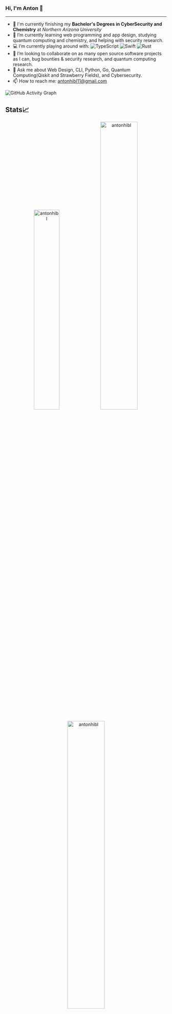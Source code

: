 ### Hi, I'm Anton 👋

-----

- 📖 I'm currently finishing my **Bachelor's Degrees in CyberSecurity and Chemistry** at *Northern Arizona University*
- 🔭 I’m currently learning web programming and app design, studying quantum computing and chemistry, and helping with security research.
- 💻 I’m currently playing around with: ![TypeScript](https://img.shields.io/badge/-TypeScript-blue) ![Swift](https://img.shields.io/badge/-Swift-orange) ![Rust](https://img.shields.io/badge/-Rust-red)
- 👥 I’m looking to collaborate on as many open source software projects as I can, bug bounties & security research, and quantum computing research.
- 💬 Ask me about Web Design, CLI, Python, Go, Quantum Computing(Qiskit and Strawberry Fields), and Cybersecurity.
- 📫 How to reach me: antonhibl11@gmail.com

![GitHub Activity Graph](https://activity-graph.herokuapp.com/graph?username=antonhibl&theme=dracula&hide_border=true)

## Stats📈 

<p align="center"> 
  <img width="40%" src="https://github-readme-stats.vercel.app/api/top-langs?username=antonhibl&show_icons=true&theme=dracula&title_color=ff8000&text_color=ffffff&bg_color=6a6a6a&locale=en&layout=compact&hide_border=true" alt="antonhibl" />  
  <img width="48%" src="https://github-readme-stats.vercel.app/api?username=antonhibl&show_icons=true&theme=dracula&title_color=ff8000&text_color=ffffff&bg_color=6a6a6a&locale=en&hide_border=true" alt="antonhibl" /> 
  <img width="48%" src="https://github-readme-streak-stats.herokuapp.com/?user=antonhibl&theme=highcontrast&hide_border=true" alt="antonhibl" /> 
</p>

## Languages

![C++](https://cdn-icons-png.flaticon.com/128/6132/6132222.png)

## Experience

- 🦠 Worked as a **Student Software Research Engineer** at *the Caporaso Lab @ NAU's Pathogen & Microbiome Institute*
- 👨‍💻 Worked as a **Student IT Classroom Support Technician** at *NAU ITS*
- 🧪 **Member of the Lindberg Research Group and Lab Team** @ *Northern Arizona University*
- ⚡️ **President of NAU Quantum**, a student led organization to promote education and collaboration in the field of quantum computing.
- 📜 Languages I have experience with are: ![Python](https://img.shields.io/badge/-Python-darkgreen) ![Go](https://img.shields.io/badge/-Go-9cf) ![C++](https://img.shields.io/badge/-C%2B%2B-blueviolet) ![Perl](https://img.shields.io/badge/-Perl-yellow) ![Julia](https://img.shields.io/badge/-Julia-violet) ![Bash/Zsh](https://img.shields.io/badge/-Bash%2FZsh-slategray) ![SQL(Postgresql)](https://img.shields.io/badge/-SQL-informational) ![JavaScript](https://img.shields.io/badge/-JavaScript-coral) ![Swift](https://img.shields.io/badge/-Swift-orange) ![Rust](https://img.shields.io/badge/-Rust-red)

## Connect with me

